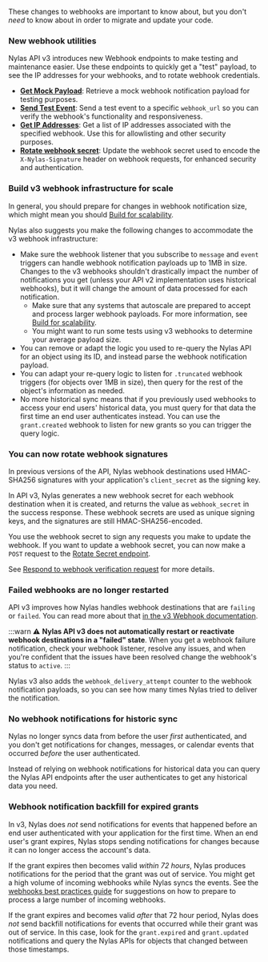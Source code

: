 These changes to webhooks are important to know about, but you don't _need_ to know about in order to migrate and update your code.

### New webhook utilities

Nylas API v3 introduces new Webhook endpoints to make testing and maintenance easier. Use these endpoints to quickly get a "test" payload, to see the IP addresses for your webhooks, and to rotate webhook credentials.

- [**Get Mock Payload**](https://developer.nylas.com/docs/api/v3/admin/#post-/v3/webhooks/mock-payload): Retrieve a mock webhook notification payload for testing purposes.
- [**Send Test Event**](https://developer.nylas.com/docs/api/v3/admin/#post-/v3/webhooks/send-test-event): Send a test event to a specific `webhook_url` so you can verify the webhook's functionality and responsiveness.
- [**Get IP Addresses**](https://developer.nylas.com/docs/api/v3/admin/#get-/v3/webhooks/ip-addresses): Get a list of IP addresses associated with the specified webhook. Use this for allowlisting and other security purposes.
- [**Rotate webhook secret**](https://developer.nylas.com/docs/api/v3/admin/#post-/v3/webhooks/rotate-secret/-id-): Update the webhook secret used to encode the `X-Nylas-Signature` header on webhook requests, for enhanced security and authentication.

### Build v3 webhook infrastructure for scale

In general, you should prepare for changes in webhook notification size, which might mean you should [Build for scalability](https://developer.nylas.com/docs/dev-guide/best-practices/webhook-best-practices/#build-for-scalability).

Nylas also suggests you make the following changes to accommodate the v3 webhook infrastructure:

- Make sure the webhook listener that you subscribe to `message` and `event` triggers can handle webhook notification payloads up to 1MB in size. Changes to the v3 webhooks shouldn't drastically impact the number of notifications you get (unless your API v2 implementation uses historical webhooks), but it will change the amount of data processed for each notification.
  - Make sure that any systems that autoscale are prepared to accept and process larger webhook payloads. For more information, see [Build for scalability](https://developer.nylas.com/docs/dev-guide/best-practices/webhook-best-practices/#build-for-scalability).
  - You might want to run some tests using v3 webhooks to determine your average payload size.
- You can remove or adapt the logic you used to re-query the Nylas API for an object using its ID, and instead parse the webhook notification payload.
- You can adapt your re-query logic to listen for `.truncated` webhook triggers (for objects over 1MB in size), then query for the rest of the object's information as needed.
- No more historical sync means that if you previously used webhooks to access your end users' historical data, you must query for that data the first time an end user authenticates instead. You can use the `grant.created` webhook to listen for new grants so you can trigger the query logic.

### You can now rotate webhook signatures

In previous versions of the API, Nylas webhook destinations used HMAC-SHA256 signatures with your application's `client_secret` as the signing key.

In API v3, Nylas generates a new webhook secret for each webhook destination when it is created, and returns the value as `webhook_secret` in the success response. These webhook secrets are used as unique signing keys, and the signatures are still HMAC-SHA256-encoded.

You use the webhook secret to sign any requests you make to update the webhook. If you want to update a webhook secret, you can now make a `POST` request to the [Rotate Secret endpoint](https://developer.nylas.com/docs/api/v3/admin/#post-/v3/webhooks/rotate-secret/-id-).

See [Respond to webhook verification request](https://developer.nylas.com/docs/v3/notifications/webhooks/#respond-to-webhook-verification-request) for more details.

### Failed webhooks are no longer restarted

API v3 improves how Nylas handles webhook destinations that are `failing` or `failed`. You can read more about that [in the v3 Webhook documentation](https://developer.nylas.com/docs/v3/notifications/webhooks/#failing-and-failed-webhooks).

:::warn
⚠️ **Nylas API v3 does not automatically restart or reactivate webhook destinations in a "failed" state**. When you get a webhook failure notification, check your webhook listener, resolve any issues, and when you're confident that the issues have been resolved change the webhook's status to `active`.
:::

Nylas v3 also adds the `webhook_delivery_attempt` counter to the webhook notification payloads, so you can see how many times Nylas tried to deliver the notification.

### No webhook notifications for historic sync

Nylas no longer syncs data from before the user _first_ authenticated, and you don't get notifications for changes, messages, or calendar events that occurred _before_ the user authenticated.

Instead of relying on webhook notifications for historical data you can query the Nylas API endpoints after the user authenticates to get any historical data you need.

### Webhook notification backfill for expired grants

In v3, Nylas does _not_ send notifications for events that happened before an end user authenticated with your application for the first time. When an end user's grant expires, Nylas stops sending notifications for changes because it can no longer access the account's data.

If the grant expires then becomes valid _within 72 hours_, Nylas produces notifications for the period that the grant was out of service. You might get a high volume of incoming webhooks while Nylas syncs the events. See the [webhooks best practices guide](https://developer.nylas.com/docs/dev-guide/best-practices/webhook-best-practices/) for suggestions on how to prepare to process a large number of incoming webhooks.

If the grant expires and becomes valid _after_ that 72 hour period, Nylas does _not_ send backfill notifications for events that occurred while their grant was out of service. In this case, look for the `grant.expired` and `grant.updated` notifications and query the Nylas APIs for objects that changed between those timestamps.
